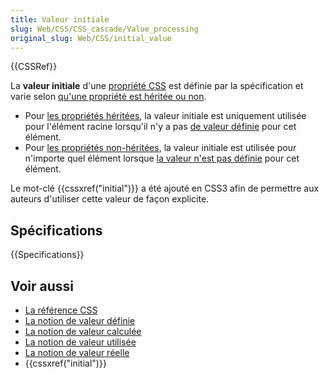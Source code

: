 ```yaml
---
title: Valeur initiale
slug: Web/CSS/CSS_cascade/Value_processing
original_slug: Web/CSS/initial_value
---
```


{{CSSRef}}

La **valeur initiale** d'une [propriété CSS](/fr/docs/Web/CSS/Reference) est définie par la spécification et varie selon [qu'une propriété est héritée ou non](/fr/docs/Web/CSS/Inheritance).

- Pour [les propriétés héritées](/fr/docs/Web/CSS/Inheritance#propriétés_héritées), la valeur initiale est uniquement utilisée pour l'élément racine lorsqu'il n'y a pas [de valeur définie](/fr/docs/Web/CSS/specified_value) pour cet élément.
- Pour [les propriétés non-héritées](/fr/docs/Web/CSS/Inheritance#propriétés_non_héritées), la valeur initiale est utilisée pour n'importe quel élément lorsque [la valeur n'est pas définie](/fr/docs/Web/CSS/specified_value) pour cet élément.

Le mot-clé {{cssxref("initial")}} a été ajouté en CSS3 afin de permettre aux auteurs d'utiliser cette valeur de façon explicite.

## Spécifications

{{Specifications}}

## Voir aussi

- [La référence CSS](/fr/docs/Web/CSS/Reference)
- [La notion de valeur définie](/fr/docs/Web/CSS/specified_value)
- [La notion de valeur calculée](/fr/docs/Web/CSS/computed_value)
- [La notion de valeur utilisée](/fr/docs/Web/CSS/used_value)
- [La notion de valeur réelle](/fr/docs/Web/CSS/actual_value)
- {{cssxref("initial")}}
